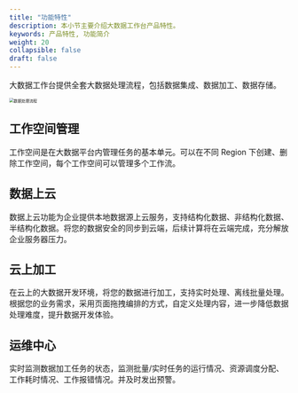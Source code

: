 ```yaml
---
title: "功能特性"
description: 本小节主要介绍大数据工作台产品特性。 
keywords: 产品特性, 功能简介 
weight: 20
collapsible: false
draft: false
---
```


大数据工作台提供全套大数据处理流程，包括数据集成、数据加工、数据存储。

<img src="../../_images/intro_data_process.png" alt="数据处理流程" style="zoom:50%;" />

## 工作空间管理

工作空间是在大数据平台内管理任务的基本单元。可以在不同 Region 下创建、删除工作空间，每个工作空间可以管理多个工作流。

## 数据上云

数据上云功能为企业提供本地数据源上云服务，支持结构化数据、非结构化数据、半结构化数据。将您的数据安全的同步到云端，后续计算将在云端完成，充分解放企业服务器压力。

## 云上加工

在云上的大数据开发环境，将您的数据进行加工，支持实时处理、离线批量处理。根据您的业务需求，采用页面拖拽编排的方式，自定义处理内容，进一步降低数据处理难度，提升数据开发体验。

## 运维中心

实时监测数据加工任务的状态，监测批量/实时任务的运行情况、资源调度分配、工作耗时情况、工作报错情况。并及时发出预警。





